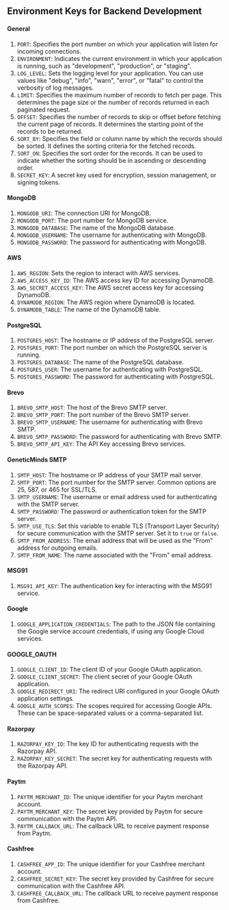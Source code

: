 ## Environment Keys for Backend Development

#### General

1. `PORT`: Specifies the port number on which your application will listen for incoming connections.
2. `ENVIRONMENT`: Indicates the current environment in which your application is running, such as "development", "production", or "staging".
3. `LOG_LEVEL`: Sets the logging level for your application. You can use values like "debug", "info", "warn", "error", or "fatal" to control the verbosity of log messages.
4. `LIMIT`: Specifies the maximum number of records to fetch per page. This determines the page size or the number of records returned in each paginated request.
5. `OFFSET`: Specifies the number of records to skip or offset before fetching the current page of records. It determines the starting point of the records to be returned.
6. `SORT_BY`: Specifies the field or column name by which the records should be sorted. It defines the sorting criteria for the fetched records.
7. `SORT_ON`: Specifies the sort order for the records. It can be used to indicate whether the sorting should be in ascending or descending order.
8. `SECRET_KEY`: A secret key used for encryption, session management, or signing tokens.

#### MongoDB

1. `MONGODB_URI`: The connection URI for MongoDB.
2. `MONGODB_PORT`: The port number for MongoDB service.
3. `MONGODB_DATABASE`: The name of the MongoDB database.
4. `MONGODB_USERNAME`: The username for authenticating with MongoDB.
5. `MONGODB_PASSWORD`: The password for authenticating with MongoDB.

#### AWS

1. `AWS_REGION`: Sets the region to interact with AWS services.
2. `AWS_ACCESS_KEY_ID`: The AWS access key ID for accessing DynamoDB.
3. `AWS_SECRET_ACCESS_KEY`: The AWS secret access key for accessing DynamoDB.
4. `DYNAMODB_REGION`: The AWS region where DynamoDB is located.
5. `DYNAMODB_TABLE`: The name of the DynamoDB table.

#### PostgreSQL

1. `POSTGRES_HOST`: The hostname or IP address of the PostgreSQL server.
2. `POSTGRES_PORT`: The port number on which the PostgreSQL server is running.
3. `POSTGRES_DATABASE`: The name of the PostgreSQL database.
4. `POSTGRES_USER`: The username for authenticating with PostgreSQL.
5. `POSTGRES_PASSWORD`: The password for authenticating with PostgreSQL.

#### Brevo

1. `BREVO_SMTP_HOST`: The host of the Brevo SMTP server.
2. `BREVO_SMTP_PORT`: The port number of the Brevo SMTP server.
3. `BREVO_SMTP_USERNAME`: The username for authenticating with Brevo SMTP.
4. `BREVO_SMTP_PASSWORD`: The password for authenticating with Brevo SMTP.
5. `BREVO_SMTP_API_KEY`: The API Key accessing Brevo services.

#### GeneticMinds SMTP

1. `SMTP_HOST`: The hostname or IP address of your SMTP mail server.
2. `SMTP_PORT`: The port number for the SMTP server. Common options are 25, 587, or 465 for SSL/TLS.
3. `SMTP_USERNAME`: The username or email address used for authenticating with the SMTP server.
4. `SMTP_PASSWORD`: The password or authentication token for the SMTP server.
5. `SMTP_USE_TLS`: Set this variable to enable TLS (Transport Layer Security) for secure communication with the SMTP server. Set it to `true` or `false`.
6. `SMTP_FROM_ADDRESS`: The email address that will be used as the "From" address for outgoing emails.
7. `SMTP_FROM_NAME`: The name associated with the "From" email address.

#### MSG91

1. `MSG91_API_KEY`: The authentication key for interacting with the MSG91 service.

#### Google

1. `GOOGLE_APPLICATION_CREDENTIALS`: The path to the JSON file containing the Google service account credentials, if using any Google Cloud services.

#### GOOGLE_OAUTH

1. `GOOGLE_CLIENT_ID`: The client ID of your Google OAuth application.
2. `GOOGLE_CLIENT_SECRET`: The client secret of your Google OAuth application.
3. `GOOGLE_REDIRECT_URI`: The redirect URI configured in your Google OAuth application settings.
4. `GOOGLE_AUTH_SCOPES`: The scopes required for accessing Google APIs. These can be space-separated values or a comma-separated list.

#### Razorpay

1. `RAZORPAY_KEY_ID`: The key ID for authenticating requests with the Razorpay API.
2. `RAZORPAY_KEY_SECRET`: The secret key for authenticating requests with the Razorpay API.

#### Paytm

1. `PAYTM_MERCHANT_ID`: The unique identifier for your Paytm merchant account.
2. `PAYTM_MERCHANT_KEY`: The secret key provided by Paytm for secure communication with the Paytm API.
3. `PAYTM_CALLBACK_URL`: The callback URL to receive payment response from Paytm.

#### Cashfree

1. `CASHFREE_APP_ID`: The unique identifier for your Cashfree merchant account.
2. `CASHFREE_SECRET_KEY`: The secret key provided by Cashfree for secure communication with the Cashfree API.
3. `CASHFREE_CALLBACK_URL`: The callback URL to receive payment response from Cashfree.
